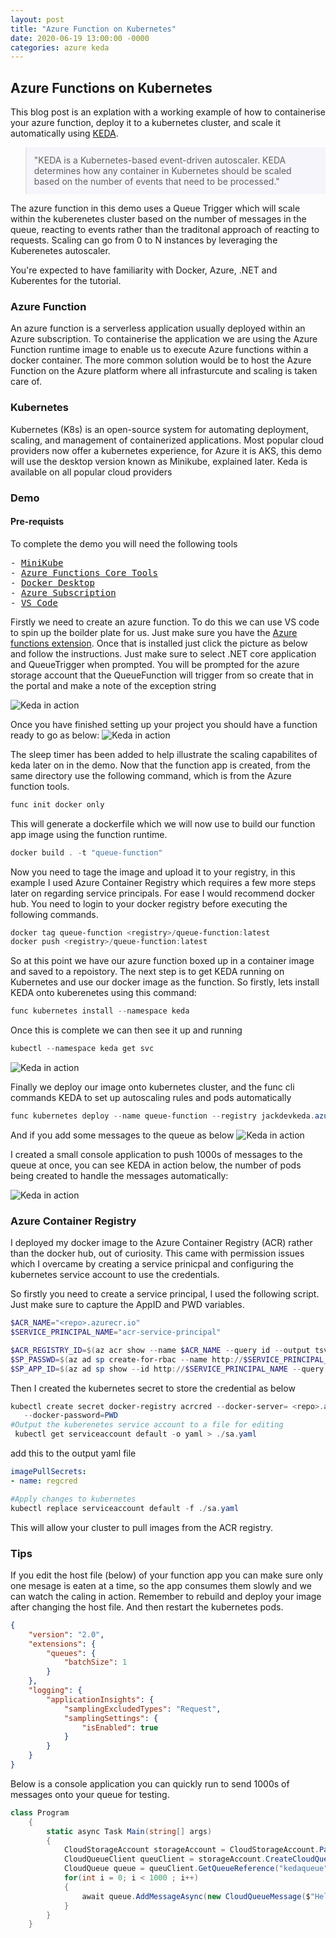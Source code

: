 ```yaml
---
layout: post
title: "Azure Function on Kubernetes"
date: 2020-06-19 13:00:00 -0000
categories: azure keda
---
```

<h2>Azure Functions on Kubernetes</h2>

This blog post is an explation with a working example of how to containerise your azure function, deploy it to a kubernetes cluster, and scale it automatically using <a href="https://keda.sh/">KEDA</a>. 
<blockquote style="background: #f5f5fb;padding:12px;"> "KEDA is a Kubernetes-based event-driven autoscaler. KEDA determines how any container in Kubernetes should be scaled based on the number of events that need to be processed." </blockquote>
The azure function in this demo uses a Queue Trigger which will scale within the kuberenetes cluster based on the number of messages in the queue, reacting to events rather than the traditonal approach of reacting to requests. Scaling can go from 0 to N instances by leveraging the Kuberenetes autoscaler.

You're expected to have familiarity with Docker, Azure, .NET and Kuberentes for the tutorial.

<h3>Azure Function</h3>
An azure function is a serverless application usually deployed within an Azure subscription. To containerise the application we are using the Azure Function runtime image to enable us to execute Azure functions within a docker container. The more common solution would be to host the Azure Function on the Azure platform where all infrasturcute and scaling is taken care of.
 
<h3>Kubernetes</h3>
Kubernetes (K8s) is an open-source system for automating deployment, scaling, and management of containerized applications.
Most popular cloud providers now offer a kubernetes experience, for Azure it is AKS, this demo will use the desktop version known as Minikube, explained later. Keda is available on all popular cloud providers 

<h3>Demo</h3> 
<h4>Pre-requists</h4>
To complete the demo you will need the following tools
<div class="highlight"><pre class="highlight">
<span class="p">-</span> <a href="https://kubernetes.io/docs/tasks/tools/install-minikube/">MiniKube</a>
<span class="p">-</span> <a href="https://docs.microsoft.com/en-us/azure/azure-functions/functions-run-local?tabs=windows%2Ccsharp%2Cbash">Azure Functions Core Tools</a>
<span class="p">-</span> <a href="https://docs.docker.com/docker-for-windows/install/">Docker Desktop</a>
<span class="p">-</span> <a href="https://azure.microsoft.com/en-gb/free/">Azure Subscription</a>
<span class="p">-</span> <a href="https://code.visualstudio.com/">VS Code</a>
</pre></div>

Firstly we need to create an azure function. To do this we can use VS code to spin up the boilder plate for us. Just make sure you have the 
<a href="https://marketplace.visualstudio.com/items?itemName=ms-azuretools.vscode-azurefunctions">Azure functions extension</a>. Once that is installed just click the picture as below and follow the instructions. Just make sure to select .NET core application and QueueTrigger when prompted.
You will be prompted for the azure storage account that the QueueFunction will trigger from so create that in the portal and make a note of the exception string

![Keda in action](/images/createNewProject.png)

Once you have finished setting up your project you should have a function ready to go as below:
![Keda in action](/images/func.cs.png)

The sleep timer has been added to help illustrate the scaling capabilites of keda later on in the demo. 
Now that the function app is created, from the same directory use the following command, which is from the Azure function tools.

```powershell
func init docker only 
```

This will generate a dockerfile which we will now use to build our function app image using the function runtime.
```powershell
docker build . -t "queue-function"  
```
Now you need to tage the image and upload it to your registry, in this example I used Azure Container Registry which requires a few more steps later on regarding service principals. For ease I would recommend docker hub. You need to login to your docker registry before executing the following commands.

```powershell
docker tag queue-function <registry>/queue-function:latest 
docker push <registry>/queue-function:latest
```

So at this point we have our azure function boxed up in a container image and saved to a repoistory. The next step is to get KEDA running on Kubernetes and use our docker image as the function. So firstly, lets install KEDA onto kuberenetes using this command:

```powershell
func kubernetes install --namespace keda
```
Once this is complete we can then see it up and running
```powershell
kubectl --namespace keda get svc
```
![Keda in action](/images/k8_get_Svc.png)

Finally we deploy our image onto kubernetes cluster, and the func cli commands KEDA to set up autoscaling rules and pods automatically 
```powershell
func kubernetes deploy --name queue-function --registry jackdevkeda.azurecr.io  
```
And if you add some messages to the queue as below
![Keda in action](/images/queue.png)

I created a small console application to push 1000s of messages to the queue at once, you can see KEDA in action below, the number of pods being created to handle the messages automatically:

![Keda in action](/images/keda_in_Action.gif)

<h3>Azure Container Registry</h3>
I deployed my docker image to the Azure Container Registry (ACR) rather than the docker hub, out of curiosity. This came with permission issues which I overcame by creating a service prinicpal and configuring the kubernetes service account to use the credentials.

So firstly you need to create a service principal, I used the following script. Just make sure to capture the AppID and PWD variables.
```powershell
$ACR_NAME="<repo>.azurecr.io"
$SERVICE_PRINCIPAL_NAME="acr-service-principal"

$ACR_REGISTRY_ID=$(az acr show --name $ACR_NAME --query id --output tsv)
$SP_PASSWD=$(az ad sp create-for-rbac --name http://$SERVICE_PRINCIPAL_NAME --scopes $ACR_REGISTRY_ID --role acrpull --query password --output tsv)
$SP_APP_ID=$(az ad sp show --id http://$SERVICE_PRINCIPAL_NAME --query appId --output tsv)

```
Then I created the kubernetes secret to store the credential as below 
```powershell 
kubectl create secret docker-registry acrcred --docker-server= <repo>.azurecr.io  --docker-username=AppID
   --docker-password=PWD
#Output the kuberenetes service account to a file for editing
 kubectl get serviceaccount default -o yaml > ./sa.yaml
```
add this to the output yaml file

```yaml
imagePullSecrets:
- name: regcred
```
```powershell
#Apply changes to kubernetes 
kubectl replace serviceaccount default -f ./sa.yaml
```
This will allow your cluster to pull images from the ACR registry.

<h3>Tips</h3>
If you edit the host file (below) of your function app you can make sure only one mesage is eaten at a time, so the app consumes them slowly and we can watch the caling in action. Remember to rebuild and deploy your image after changing the host file. And then restart the kubernetes pods.

```json
{
    "version": "2.0",
    "extensions": {
        "queues": {
            "batchSize": 1
        }
    },
    "logging": {
        "applicationInsights": {
            "samplingExcludedTypes": "Request",
            "samplingSettings": {
                "isEnabled": true
            }
        }
    }
}
``` 
Below is a console application you can quickly run to send 1000s of messages onto your queue for testing.
```c#
class Program
    {
        static async Task Main(string[] args)
        {
            CloudStorageAccount storageAccount = CloudStorageAccount.Parse("string");
            CloudQueueClient queuClient = storageAccount.CreateCloudQueueClient();
            CloudQueue queue = queuClient.GetQueueReference("kedaqueue");
            for(int i = 0; i < 1000 ; i++)
            {
                await queue.AddMessageAsync(new CloudQueueMessage($"Hello for the {i}  time"));
            } 
        }
    }
```